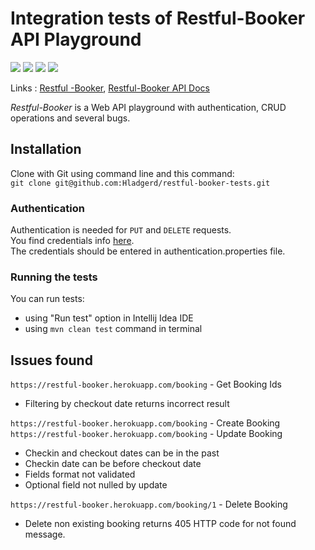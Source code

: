 # Integration tests of Restful-Booker API Playground

![](https://img.shields.io/badge/Code-Java%2017-informational?style=flat&color=blueviolet)
![](https://img.shields.io/badge/Framework-JUnit%205-informational?style=flat&&color=blueviolet)
![](https://img.shields.io/badge/Library-REST%20Assured-informational?style=flat&&color=blueviolet)
![](https://img.shields.io/badge/Library-AssertJ-informational?style=flat&&color=blueviolet)

Links : [Restful -Booker](https://restful-booker.herokuapp.com/),  [Restful-Booker API Docs](https://restful-booker.herokuapp.com/apidoc/index.html)

*Restful-Booker* is a Web API playground with authentication, CRUD operations and several bugs.

## Installation
Clone with Git using command line and this command:  
`git clone git@github.com:Hladgerd/restful-booker-tests.git`


### Authentication
Authentication is needed for `PUT` and `DELETE` requests.  
You find credentials info [here](https://restful-booker.herokuapp.com/apidoc/index.html#api-Auth-CreateToken).  
The credentials should be entered in authentication.properties file.


### Running the tests
You can run tests:
- using "Run test" option in Intellij Idea IDE
- using `mvn clean test` command in terminal


## Issues found

`https://restful-booker.herokuapp.com/booking` - Get Booking Ids
* Filtering by checkout date returns incorrect result

`https://restful-booker.herokuapp.com/booking` - Create Booking  
`https://restful-booker.herokuapp.com/booking` - Update Booking
* Checkin and checkout dates can be in the past
* Checkin date can be before checkout date
* Fields format not validated
* Optional field not nulled by update

`https://restful-booker.herokuapp.com/booking/1` - Delete Booking
* Delete non existing booking returns 405 HTTP code for not found message.